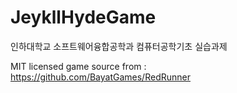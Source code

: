 # JeykllHydeGame
인하대학교 소프트웨어융합공학과 컴퓨터공학기초 실습과제

MIT licensed game source from : https://github.com/BayatGames/RedRunner
